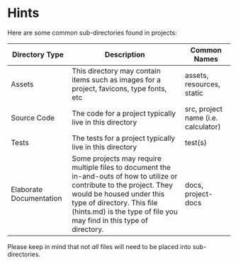 # Hints

Here are some common sub-directories found in projects:

Directory Type | Description | Common Names
---    | ---  | ---
Assets | This directory may contain items such as images for a project, favicons, type fonts, etc | assets, resources, static
Source Code | The code for a project typically live in this directory | src, project name (i.e. calculator)
Tests | The tests for a project typically live in this directory | test(s)
Elaborate Documentation | Some projects may require multiple files to document the in-and-outs of how to utilize or contribute to the project. They would be housed under this type of directory. This file (hints.md) is the type of file you may find in this type of directory. | docs, project-docs

Please keep in mind that not *all* files will need to be placed into sub-directories.
